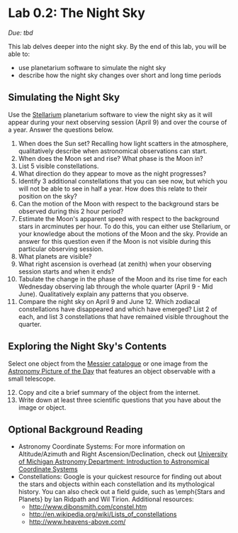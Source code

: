 # Lab 0.2: The Night Sky

*Due: tbd*

This lab delves deeper into the night sky. By the end of this lab, you will be able to:
 - use planetarium software to simulate the night sky
 - describe how the night sky changes over short and long time periods

## Simulating the Night Sky

Use the [Stellarium](http://www.stellarium.org/) planetarium software to view the night sky as it will appear during your next observing session (April 9) and over the course of a year. Answer the questions below.
  
1. When does the Sun set? Recalling how light scatters in the atmosphere, qualitatively describe when astronomical observations can start.
2. When does the Moon set and rise? What phase is the Moon in?
3. List 5 visible constellations.
4. What direction do they appear to move as the night progresses?
5. Identify 3 additional constellations that you can see now, but which you will not be able to see in half a year. How does this relate to their position on the sky? 
6. Can the motion of the Moon with respect to the background stars be observed during this 2 hour period? 
7. Estimate the Moon's apparent speed with respect to the background stars in arcminutes per hour. To do this, you can either use Stellarium, or your knowledge about the motions of the Moon and the sky. Provide an answer for this question even if the Moon is not visible during this particular observing session. 
8. What planets are visible?
9. What right ascension is overhead (at zenith) when your observing session starts and when it ends? 
10. Tabulate the change in the phase of the Moon and its rise time for each Wednesday observing lab through the whole quarter (April 9 - Mid June). Qualitatively explain any patterns that you observe.
11. Compare the night sky on April 9 and June 12. Which zodiacal constellations have disappeared and which have emerged? List 2 of each, and list 3 constellations that have remained visible throughout the quarter.


## Exploring the Night Sky's Contents

Select one object from the [Messier catalogue](http://en.wikipedia.org/wiki/List_of_Messier_objects) or one image from the [Astronomy Picture of the
Day](http://apod.nasa.gov) that features an object observable with a small telescope.

12. Copy and cite a brief summary of the object from the internet.
13. Write down at least three scientific questions that you have about the image or object.

## Optional Background Reading

 - Astronomy Coordinate Systems: For more information on Altitude/Azimuth and Right Ascension/Declination, check out [University of Michigan Astronomy Department: Introduction to Astronomical Coordinate Systems](https://web.archive.org/web/20190819025240/https://dept.astro.lsa.umich.edu/resources/ugactivities/Labs/coords/index.html)
 - Constellations: Google is your quickest resource for finding out about the stars and objects within each constellation and its mythological history. You can also check out a field guide, such as \emph{Stars and Planets} by Ian Ridpath and Wil Tirion. Additional resources:
    - http://www.dibonsmith.com/constel.htm
    - http://en.wikipedia.org/wiki/Lists_of_constellations
    - http://www.heavens-above.com/
